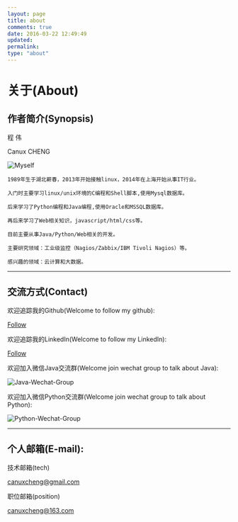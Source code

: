 ```yaml
---
layout: page
title: about
comments: true
date: 2016-03-22 12:49:49
updated:
permalink:
type: "about"
---
```


# **关于(About)**


## 作者简介(Synopsis)

程 伟

Canux CHENG

![Myself](/images/myself.jpg)

    1989年生于湖北蕲春，2013年开始接触linux，2014年在上海开始从事IT行业。

    入门时主要学习linux/unix环境的C编程和Shell脚本,使用Mysql数据库。

    后来学习了Python编程和Java编程,使用Oracle和MSSQL数据库。

    再后来学习了Web相关知识，javascript/html/css等。

    目前主要从事Java/Python/Web相关的开发。

    主要研究领域：工业级监控（Nagios/Zabbix/IBM Tivoli Nagios）等。

    感兴趣的领域：云计算和大数据。

***

## 交流方式(Contact)

欢迎追踪我的Github(Welcome to follow my github):

[Follow](https://github.com/crazy-canux)

欢迎追踪我的LinkedIn(Welcome to follow my LinkedIn):

[Follow](http://www.linkedin.com/profile/preview?locale=zh_CN&trk=prof-0-sb-preview-primary-button)

欢迎加入微信Java交流群(Welcome join wechat group to talk about Java):

![Java-Wechat-Group](/images/java.jpg)

欢迎加入微信Python交流群(Welcome join wechat group to talk about Python):

![Python-Wechat-Group](/images/python.jpg)

***

## 个人邮箱(E-mail):

技术邮箱(tech)

<canuxcheng@gmail.com>

职位邮箱(position)

<canuxcheng@163.com>
